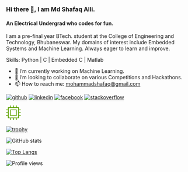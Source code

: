 ### Hi there 👋, I am Md Shafaq Alli.
#### An Electrical Undergrad who codes for fun.


I am a pre-final year BTech. student at the College of Engineering and Technology, Bhubaneswar. 
My domains of interest include Embedded Systems and Machine Learning.
Always eager to learn and improve.

Skills: Python | C | Embedded C | Matlab

- 🔭 I’m currently working on Machine Learning. 
- 👯 I’m looking to collaborate on various Competitions and Hackathons. 
- 📫 How to reach me: mohammadshafaq@gmail.com 


[<img src='https://cdn.jsdelivr.net/npm/simple-icons@3.0.1/icons/github.svg' alt='github' height='40'>](https://github.com/MD-SHAFAQ)  [<img src='https://cdn.jsdelivr.net/npm/simple-icons@3.0.1/icons/linkedin.svg' alt='linkedin' height='40'>](https://www.linkedin.com/in//in/md-shafaq-alli-2877961a4//)  [<img src='https://cdn.jsdelivr.net/npm/simple-icons@3.0.1/icons/facebook.svg' alt='facebook' height='40'>](https://www.facebook.com//mohammad.shafaq.9/)  [<img src='https://cdn.jsdelivr.net/npm/simple-icons@3.0.1/icons/stackoverflow.svg' alt='stackoverflow' height='40'>](https://stackoverflow.com/users//users/14206989/md-shafaq)  

<a href='https://docs.github.com/en/developers'><img src='https://raw.githubusercontent.com/acervenky/animated-github-badges/master/assets/devbadge.gif' width='40' height='40'></a> 

[![trophy](https://github-profile-trophy.vercel.app/?username=MD-SHAFAQ)](https://github.com/ryo-ma/github-profile-trophy)

![GitHub stats](https://github-readme-stats.vercel.app/api?username=MD-SHAFAQ&show_icons=true)  

[![Top Langs](https://github-readme-stats.vercel.app/api/top-langs/?username=MD-SHAFAQ)](https://github.com/anuraghazra/github-readme-stats)

![Profile views](https://gpvc.arturio.dev/MD-SHAFAQ)  
